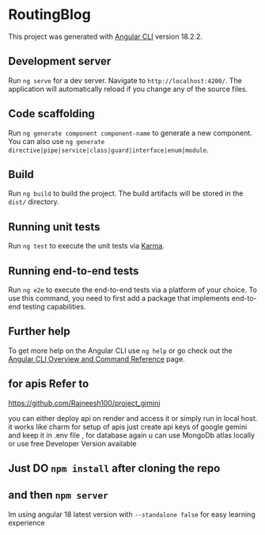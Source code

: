 # RoutingBlog

This project was generated with [Angular CLI](https://github.com/angular/angular-cli) version 18.2.2.

## Development server

Run `ng serve` for a dev server. Navigate to `http://localhost:4200/`. The application will automatically reload if you change any of the source files.

## Code scaffolding

Run `ng generate component component-name` to generate a new component. You can also use `ng generate directive|pipe|service|class|guard|interface|enum|module`.

## Build

Run `ng build` to build the project. The build artifacts will be stored in the `dist/` directory.

## Running unit tests

Run `ng test` to execute the unit tests via [Karma](https://karma-runner.github.io).

## Running end-to-end tests

Run `ng e2e` to execute the end-to-end tests via a platform of your choice. To use this command, you need to first add a package that implements end-to-end testing capabilities.

## Further help

To get more help on the Angular CLI use `ng help` or go check out the [Angular CLI Overview and Command Reference](https://angular.dev/tools/cli) page.


## for apis Refer to 
https://github.com/Rajneesh100/project_gimini

you can either deploy api on render and access it or simply run in local host. 
it works like charm for setup of apis just create api keys of google gemini and 
keep it in .env file , for database again u can use MongoDb atlas locally or use free 
Developer Version available

## Just DO `npm install` after cloning the repo

## and then `npm server`
Im using angular 18 latest version with `--standalone false` for easy learning experience 
